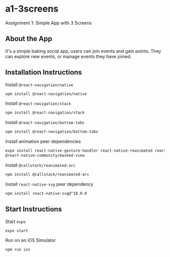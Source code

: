 # a1-3screens
Assignment 1: Simple App with 3 Screens

## About the App
It's a simple baking social app, users can join events and gain points. They can explore new events, or manage events they have joined.

## Installation Instructions
Install `@react-navigation/native`
```sh
npm install @react-navigation/native
```

Install `@react-navigation/stack`
```sh
npm install @react-navigation/stack
```

Install `@react-navigation/bottom-tabs`
```sh
npm install @react-navigation/bottom-tabs
```

Install animation peer dependencies
```sh
expo install react-native-gesture-handler react-native-reanimated react-native-screens react-native-safe-area-context 
@react-native-community/masked-view
```

Install `@callstack/reanimated-arc`
```sh
npm install @callstack/reanimated-arc
```

Install `react-native-svg` peer dependency
```sh
npm install react-native-svg@^10.0.0
```
## Start Instructions
Start `expo`
```sh
expo start
```
Run on an iOS Simulator
```sh
npm run ios
```
